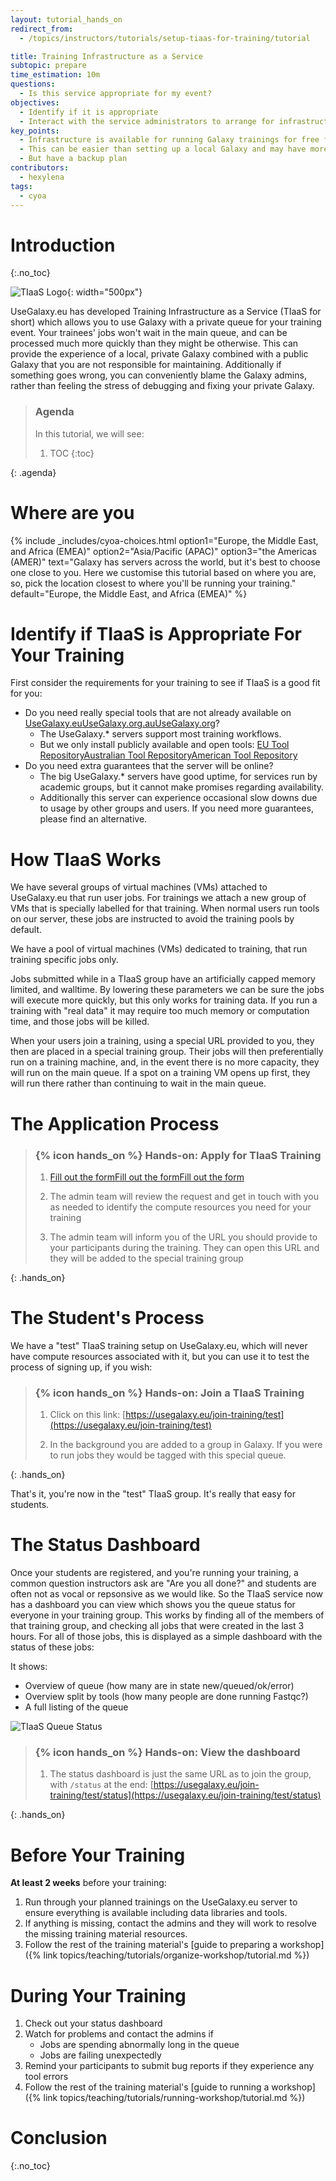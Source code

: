 ```yaml
---
layout: tutorial_hands_on
redirect_from:
  - /topics/instructors/tutorials/setup-tiaas-for-training/tutorial

title: Training Infrastructure as a Service
subtopic: prepare
time_estimation: 10m
questions:
  - Is this service appropriate for my event?
objectives:
  - Identify if it is appropriate
  - Interact with the service administrators to arrange for infrastructure
key_points:
  - Infrastructure is available for running Galaxy trainings for free from UseGalaxy.eu, UseGalaxy.org, and UseGalaxy.org.au
  - This can be easier than setting up a local Galaxy and may have more resources available
  - But have a backup plan
contributors:
  - hexylena
tags:
  - cyoa
---
```


# Introduction
{:.no_toc}

![TIaaS Logo](../../images/tiaas-logo.png){: width="500px"}

UseGalaxy.eu has developed Training Infrastructure as a Service (TIaaS for short) which allows you to use Galaxy with a private queue for your training event. Your trainees' jobs won't wait in the main queue, and can be processed much more quickly than they might be otherwise. This can provide the experience of a local, private Galaxy combined with a public Galaxy that you are not responsible for maintaining. Additionally if something goes wrong, you can conveniently blame the Galaxy admins, rather than feeling the stress of debugging and fixing your private Galaxy.

> ### Agenda
>
> In this tutorial, we will see:
>
> 1. TOC
> {:toc}
>
{: .agenda}

# Where are you

{% include _includes/cyoa-choices.html option1="Europe, the Middle East, and Africa (EMEA)" option2="Asia/Pacific (APAC)" option3="the Americas (AMER)" text="Galaxy has servers across the world, but it's best to choose one close to you. Here we customise this tutorial based on where you are, so, pick the location closest to where you'll be running your training." default="Europe, the Middle East, and Africa (EMEA)" %}

# Identify if TIaaS is Appropriate For Your Training

First consider the requirements for your training to see if TIaaS is a good fit for you:

- Do you need really special tools that are not already available on <span class="Europe-the-Middle-East-and-Africa-EMEA"><a href="https://usegalaxy.eu">UseGalaxy.eu</a></span><span class="AsiaPacific-APAC"><a href="https://usegalaxy.org.au">UseGalaxy.org.au</a></span><span class="the-Americas-AMER"><a href="https://usegalaxy.org">UseGalaxy.org</a></span>?
  - The UseGalaxy.* servers support most training workflows.
  - But we only install publicly available and open tools: <span class="Europe-the-Middle-East-and-Africa-EMEA"><a href="https://github.com/usegalaxy-eu/usegalaxy-eu-tools">EU Tool Repository</a></span><span class="AsiaPacific-APAC"><a href="https://github.com/usegalaxy-au/usegalaxy-au-tools">Australian Tool Repository</a></span><span class="the-Americas-AMER"><a href="https://github.com/galaxyproject/usegalaxy-tools/">American Tool Repository</a></span>
- Do you need extra guarantees that the server will be online?
  - The big UseGalaxy.* servers have good uptime, for services run by academic groups, but it cannot make promises regarding availability.
  - Additionally this server can experience occasional slow downs due to usage by other groups and users. If you need more guarantees, please find an alternative.

# How TIaaS Works

<p class="Europe-the-Middle-East-and-Africa-EMEA">
We have several groups of virtual machines (VMs) attached to UseGalaxy.eu that run user jobs. For trainings we attach a new group of VMs that is specially labelled for that training. When normal users run tools on our server, these jobs are instructed to avoid the training pools by default.
</p>
<p class="AsiaPacific-APAC">
We have a pool of virtual machines (VMs) dedicated to training, that run training specific jobs only.
</p>
<p class="the-Americas-AMER">
Jobs submitted while in a TIaaS group have an artificially capped memory limited, and walltime. By lowering these parameters we can be sure the jobs will execute more quickly, but this only works for training data. If you run a training with "real data" it may require too much memory or computation time, and those jobs will be killed.
</p>

When your users join a training, using a special URL provided to you, they then are placed in a special training group. Their jobs will then preferentially run on a training machine, and, in the event there is no more capacity, they will run on the main queue. If a spot on a training VM opens up first, they will run there rather than continuing to wait in the main queue.

# The Application Process

> ### {% icon hands_on %} Hands-on: Apply for TIaaS Training
>
> 1. <span class="Europe-the-Middle-East-and-Africa-EMEA"><a href="https://usegalaxy.eu/tiaas/new/">Fill out the form</a></span><span class="AsiaPacific-APAC"><a href="https://usegalaxy.org.au/tiaas/new/">Fill out the form</a></span><span class="the-Americas-AMER"><a href="https://usegalaxy.org/tiaas/new/">Fill out the form</a></span>
>
> 2. The admin team will review the request and get in touch with you as needed to identify the compute resources you need for your training
>
> 3. The admin team will inform you of the URL you should provide to your participants during the training. They can open this URL and they will be added to the special training group
>
{: .hands_on}

# The Student's Process

We have a "test" TIaaS training setup on UseGalaxy.eu, which will never have compute resources associated with it, but you can use it to test the process of signing up, if you wish:

> ### {% icon hands_on %} Hands-on: Join a TIaaS Training
>
> 1. Click on this link: [https://usegalaxy.eu/join-training/test](https://usegalaxy.eu/join-training/test)
>
> 2. In the background you are added to a group in Galaxy. If you were to run jobs they would be tagged with this special queue.
>
{: .hands_on}

That's it, you're now in the "test" TIaaS group. It's really that easy for students.

# The Status Dashboard

Once your students are registered, and you're running your training, a common question instructors ask are "Are you all done?" and students are often not as vocal or repsonsive as we would like. So the TIaaS service now has a dashboard you can view which shows you the queue status for everyone in your training group. This works by finding all of the members of that training group, and checking all jobs that were created in the last 3 hours. For all of those jobs, this is displayed as a simple dashboard with the status of these jobs:

It shows:

- Overview of queue (how many are in state new/queued/ok/error)
- Overview split by tools (how many people are done running Fastqc?)
- A full listing of the queue

![TIaaS Queue Status](../../images/tiaas-status.png "The TIaaS Status dashboard gives you an overview of all jobs states (are they ok or not), as well as a breakdown by tool. This is useful for finding out if everyone is finished running FastQC this morning and if they mostly worked OK. Finally it gives you a detailed breakdown, shown in the order they were submitted. This can give you a more detailed feeling for how the students are progressing through the tutorial.")


> ### {% icon hands_on %} Hands-on: View the dashboard
>
> 1. The status dashboard is just the same URL as to join the group, with `/status` at the end: [https://usegalaxy.eu/join-training/test/status](https://usegalaxy.eu/join-training/test/status)
>
{: .hands_on}

# Before Your Training

**At least 2 weeks** before your training:

1. Run through your planned trainings on the UseGalaxy.eu server to ensure everything is available including data libraries and tools.
2. If anything is missing, contact the admins and they will work to resolve the missing training material resources.
3. Follow the rest of the training material's [guide to preparing a workshop]({% link topics/teaching/tutorials/organize-workshop/tutorial.md %})

# During Your Training

1. Check out your status dashboard
2. Watch for problems and contact the admins if
   - Jobs are spending abnormally long in the queue
   - Jobs are failing unexpectedly
2. Remind your participants to submit bug reports if they experience any tool errors
3. Follow the rest of the training material's [guide to running a workshop]({% link topics/teaching/tutorials/running-workshop/tutorial.md %})

# Conclusion
{:.no_toc}
